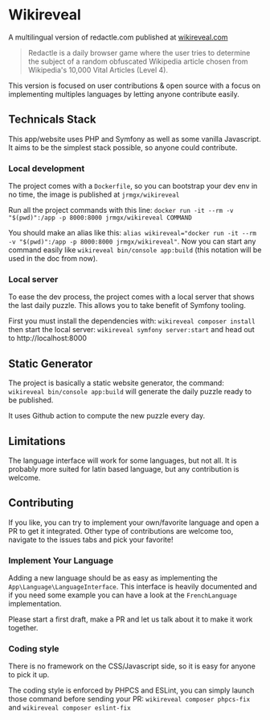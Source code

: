# Wikireveal

A multilingual version of redactle.com published at [wikireveal.com](https://wikireveal.com)

> Redactle is a daily browser game where the user tries to determine the subject of a random obfuscated Wikipedia article chosen from Wikipedia's 10,000 Vital Articles (Level 4).

This version is focused on user contributions & open source with a focus on implementing multiples languages by letting anyone contribute easily.

## Technicals Stack

This app/website uses PHP and Symfony as well as some vanilla Javascript. It aims to be the simplest stack possible, so anyone could contribute.

### Local development

The project comes with a `Dockerfile`, so you can bootstrap your dev env in no time, the image is published at `jrmgx/wikireveal`

Run all the project commands with this line: `docker run -it --rm -v "$(pwd)":/app -p 8000:8000 jrmgx/wikireveal COMMAND`

You should make an alias like this: `alias wikireveal="docker run -it --rm -v "$(pwd)":/app -p 8000:8000 jrmgx/wikireveal"`. Now you can start any command easily like `wikireveal bin/console app:build` (this notation will be used in the doc from now).

### Local server

To ease the dev process, the project comes with a local server that shows the last daily puzzle. This allows you to take benefit of Symfony tooling.

First you must install the dependencies with: `wikireveal composer install` then start the local server: `wikireveal symfony server:start` and head out to http://localhost:8000

## Static Generator

The project is basically a static website generator, the command: `wikireveal bin/console app:build` will generate the daily puzzle ready to be published.

It uses Github action to compute the new puzzle every day.

## Limitations

The language interface will work for some languages, but not all. It is probably more suited for latin based language, but any contribution is welcome.

## Contributing

If you like, you can try to implement your own/favorite language and open a PR to get it integrated. Other type of contributions are welcome too, navigate to the issues tabs and pick your favorite!

### Implement Your Language

Adding a new language should be as easy as implementing the `App\Language\LanguageInterface`. This interface is heavily documented and if you need some example you can have a look at the `FrenchLanguage` implementation.

Please start a first draft, make a PR and let us talk about it to make it work together.

### Coding style

There is no framework on the CSS/Javascript side, so it is easy for anyone to pick it up.

The coding style is enforced by PHPCS and ESLint, you can simply launch those command before sending your PR:
`wikireveal composer phpcs-fix` and `wikireveal composer eslint-fix`
